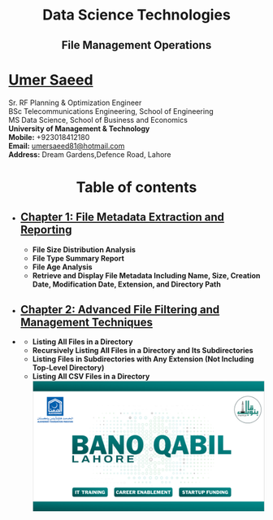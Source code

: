 

<h1 align="center"> Data Science Technologies</h1>
<h2 align="center">File Management Operations</h2>

#  [Umer Saeed](https://www.linkedin.com/in/engumersaeed/)
Sr. RF Planning & Optimization Engineer<br>
BSc Telecommunications Engineering, School of Engineering<br>
MS Data Science, School of Business and Economics<br>
**University of Management & Technology**<br>
**Mobile:**     +923018412180<br>
**Email:**  umersaeed81@hotmail.com<br>
**Address:** Dream Gardens,Defence Road, Lahore<br>

# <h1 align="center"> Table of contents

- ## [**Chapter 1: File Metadata Extraction and Reporting**](https://github.com/Umersaeed81/File_Management_Operations/blob/main/log/Gathering_File_Metadata/File_Metadata_Extraction_and_Reporting.md)
  -   **File Size Distribution Analysis**
  -   **File Type Summary Report**
  -   **File Age Analysis**
  -   **Retrieve and Display File Metadata Including Name, Size, Creation Date, Modification Date, Extension, and Directory Path**
- ## [**Chapter 2: Advanced File Filtering and Management Techniques**](https://github.com/Umersaeed81/File_Management_Operations/blob/main/log/File_Filtering/Advanced_File_Filtering_and_Management_Techniques.md)
- 
  -  **Listing All Files in a Directory**
  -  **Recursively Listing All Files in a Directory and Its Subdirectories**
  -  **Listing Files in Subdirectories with Any Extension (Not Including Top-Level Directory)**
  -  **Listing All CSV Files in a Directory**
![](https://github.com/Umersaeed81/File_Management_Operations/blob/main/log/pic1.png?raw=true)





